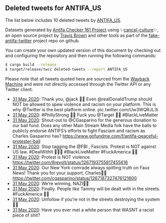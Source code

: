 ## Deleted tweets for ANTIFA_US

The list below includes 10 deleted tweets by
[ANTIFA_US](https://twitter.com/ANTIFA_US).



Datasets generated by [Antifa Checker 161 Project](https://twitter.com/antifacheck161) using ✨[cancel-culture](https://github.com/travisbrown/cancel-culture)✨, an open source project by 
[Travis Brown](https://twitter.com/travisbrown) and other tools as part of the 
[fake-antifa-twitter](https://github.com/antifacheck161/fake-antifa-twitter) project repo on github.

You can create your own updated version of this document by checking out and configuring the
repository and then running the following commands:

```bash
$ cargo build --release
$ target/release/twcc deleted-tweets --report ANTIFA_US
```

Please note that all tweets quoted here are sourced from the
[Wayback Machine](https://web.archive.org) and were not directly accessed through the Twitter API or
any Twitter client.

* [31 May 2020](https://web.archive.org/web/20200531222203/https://twitter.com/ANTIFA_US/status/1267216312821878784): Thank you,  @jack ✊🏿  Even  @realDonaldTrump  should NOT be allowed to spew violence and racism on your platform.   This is why  @Twitter  is the best platform online. pic.twitter.com/Uw3WQRJL3i <!--1267216312821878784-->
* [31 May 2020](https://web.archive.org/web/20200531220559/https://twitter.com/ANTIFA_US/status/1267213463228579840): #PhillyStrong ✊🏿 Fuck you  @Target 🖕🏿   #BlackLiveMatter <!--1267213463228579840-->
* [31 May 2020](https://web.archive.org/web/20200531205712/https://twitter.com/ANTIFA_US/status/1267197067165757440): Shout-out to  @CGasparino  for the generous donation to our bail fund.   Does any other Main Stream Media folk have the balls to publicly endorse ANTIFS’s efforts to fight Fasciam and racism as Charles Gasparino has? https://www.gofundme.com/f/antifa-peaceful-protester-bail <!--1267197067165757440-->
* [31 May 2020](https://web.archive.org/web/20200531205555/https://twitter.com/ANTIFA_US/status/1267195735847563264): Stop tagging the  @FBI , Fascists.  Protest is NOT against US law.    #DealWithIt 🤷🏿‍♀️  #BlackLiveMatter   #FuckAmerica 🖕🏿 <!--1267195735847563264-->
* [31 May 2020](https://web.archive.org/web/20200531205845/https://twitter.com/ANTIFA_US/status/1267194898781888512): Protest is NOT violence. https://twitter.com/8revolt/status/1267193755817455616 <!--1267194898781888512-->
* [31 May 2020](https://web.archive.org/web/20200531203157/https://twitter.com/ANTIFA_US/status/1267188909873610752): Our New York comrade always spitting truth on Faux News!  Thank you for your support, Charles✊🏿 https://twitter.com/cgasparino/status/1267187327476121600 <!--1267188909873610752-->
* [31 May 2020](https://web.archive.org/web/20200531175341/https://twitter.com/ANTIFA_US/status/1267150259412590593): We’re winning, NAZI🖕🏿 <!--1267150259412590593-->
* [31 May 2020](https://web.archive.org/web/20200531175252/https://twitter.com/ANTIFA_US/status/1267149853064179712): Finally. People like Tammy will be dealt with in the streets.      #FuckAmerica 🖕🏿 <!--1267149853064179712-->
* [31 May 2020](https://web.archive.org/web/20200531174714/https://twitter.com/ANTIFA_US/status/1267148278006571008): Unfollow if you’re not in the streets destroying the system🖕🏿 <!--1267148278006571008-->
* [31 May 2020](https://web.archive.org/web/20200531173314/https://twitter.com/ANTIFA_US/status/1267146580555034624): Have you ever met a white person that WASNT a racist piece of shit? <!--1267146580555034624-->
